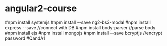 # angular2-course


#npm install systemjs
#npm install --save ng2-bs3-modal
#npm install express --save //connect with DB
#npm install body-parser //parse body 
#npm install ejs
#npm install mongojs 
#npm install --save bcryptjs //encrypt password #QandA1
<!--npm install -g concurrently-->
<!--npm install -g lite-server-->
<!--npm install -g typescript-->
